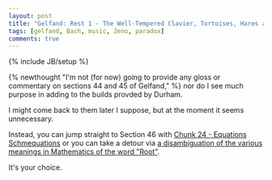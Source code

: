 ```yaml
---
layout: post
title: "Gelfand: Rest 1 - The Well-Tempered Clavier, Tortoises, Hares and Greeks"
tags: [gelfand, Bach, music, Zeno, paradox]
comments: true
---
```

{% include JB/setup %}

{% newthought "I'm not (for now) going to provide any gloss or commentary on sections 44 and 45 of Gelfand," %} nor do I see much purpose in adding to the builds provded by Durham.  

I might come back to them later I suppose, but at the moment it seems unnecessary.

Instead, you can jump straight to Section 46 with [Chunk 24 - Equations Schmequations](https://andrewharmellaw.github.io/2017/04/25/gelfands-algebra-chunk-24-equations-schmequations) or you can take a detour via [a disambiguation  of the various meanings in Mathematics of the word "Root"](https://andrewharmellaw.github.io/2017/04/24/gelfands-algebra-aside-3-roots-roots-and-more-roots). 

It's your choice.
